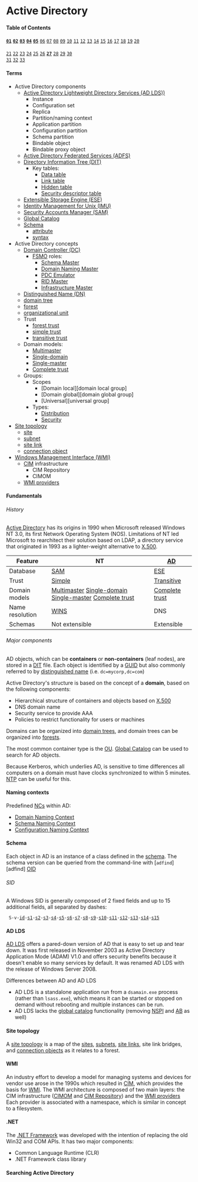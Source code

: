 # Active Directory

[AD LDS]: #ad-lds 'Active Directory Lightweight Directory Services (AD LDS)&#10;standalone LDAP service similar to full Active Directory, but without DNS, Group Policy, or Kerberos requirements (previously known as Active Directory Application Mode "ADAM")&#10;Desmond, Brian et al. _Active Directory_. O\'Reilly Media, 2009.: 457'
[ADFS]: # 'Active Directory Federated Services (ADFS)&#10;standards-based technology that enables distributed identification, authentication, and authorization across organizational and platform boundaries; used by the Web Application Proxy role service of Remote Access role to authenticate corporate users to allow access to intranet web applications from the outside&#10;Desmond, Brian et al. _Active Directory_. O\'Reilly Media, 2009.'
[AD]: # 'Active Directory (AD)&#10;Microsoft network operating system, built on top of Windows Server&#10;AD has origins in Windows NT 3.0, which combined features of the LAN Manager protocols with the OS/2 operating system.&#10;Desmond, Brian et al. _Active Directory_. O\'Reilly Media, 2009.: 3'
[Complete-trust]: # 'Complete-trust&#10;Windows NT domain model where any domain could create accounts, and each could access shared resources in any other domain&#10;Desmond, Brian et al. _Active Directory_. O\'Reilly Media, 2009.: 9'
[DC]: # 'domain controller (DC)&#10;Server that responds to security authentication requests within a Windows Server domain&#10;Desmond, Brian et al. _Active Directory_. O\'Reilly Media, 2009.: 21'
[DIT]: # 'Directory Information Tree (DIT)&#10;ESE database file that stores Active Directory objects in flat database rows and columns&#10;Desmond, Brian et al. _Active Directory_. O\'Reilly Media, 2009.'
[DN]: #distinguished-names 'distinguished name (DN)&#10;Hierarchical paths used to uniquely reference any object in LDAP or Active Directory which typically take the form of comma-delimited prefix-name pairs&#10;Desmond, Brian et al. _Active Directory_. O\'Reilly Media, 2009.'
[Domain Naming Master]: # 'Domain Naming Master&#10;Forest-wide domain controller role that controls changes to the forest-wide namespace&#10;Desmond, Brian et al. _Active Directory_. O\'Reilly Media, 2009.: 26'
[ESE]: # 'Extensible Storage Engine (ESE)&#10;Exchange database which provided the basis for Active Directory, developed to hold millions of objects with a maximum database size of 16 TB&#10;Desmond, Brian et al. _Active Directory_. O\'Reilly Media, 2009.: 8'
[FSMO]: # 'Flexible Single Master Operator (FSMO)&#10;Role that a server may own in an Active Directory domain that makes it the master for a particular function or role.&#10;Desmond, Brian et al. _Active Directory_. O\'Reilly Media, 2009.: 26'
[GC]: # 'Global Catalog (GC)&#10;Read-only catalog of all objects in an Active Directory forest, used to perform forest-wide searches.&#10;Accessible via LDAP over port 3268.&#10;Desmond, Brian et al. _Active Directory_. O\'Reilly Media, 2009.: 25'
[GUID]: # 'Globally Unique Identifier (GUID)&#10;128-bit number assigned to Active Directory objects by the system at the time of their creation; Microsoft implementation of the UUID concept&#10;Desmond, Brian et al. _Active Directory_. O\'Reilly Media, 2009.'
[IMU]: # 'Identity Management for Unix (IMU)&#10;manage user accounts and passwords on Windows and Unix via NIS; automatically synchronize passwords between Windows and Unix&#10;Desmond, Brian et al. _Active Directory_. O\'Reilly Media, 2009.'
[Infrastructure Master]: # 'Infrastructure Master&#10;Domain-wide domain controller role that maintains references to objects in other domains ("phantoms")&#10;Desmond, Brian et al. _Active Directory_. O\'Reilly Media, 2009.: 28'
[Multimaster]: # 'Multimaster&#10;Windows NT domain model with multiple user domains (each of which having two-way trust with the others), and multiple resource domains (each of which had one-way trust with every user domain); each trust had to be manually set&#10;Desmond, Brian et al. _Active Directory_. O\'Reilly Media, 2009.: 8'
[NTP]: # 'Network Time Protocol (NTP)&#10;facilitaties time synchronization&#10;Dulaney, Emmett. _CompTIA Network+ N10-007 Exam Cram, 6th Edition_.: 51-52'
[OU]: # 'organizational unit (OU)&#10;Primary container type used to house objects in Active Directory&#10;Desmond, Brian et al. _Active Directory_. O\'Reilly Media, 2009.: 24'
[PDC Emulator]: # 'PDC Emulator&#10;Domain-wide domain controller role that replicates the NT SAM database to NT 4.0 and Windows 3.51 BDCs&#10;Desmond, Brian et al. _Active Directory_. O\'Reilly Media, 2009.: 26'
[RID Master]: # 'RID Master&#10;Domain-wide domain controller role that maintains a pool of unique RID values to ensure that all SIDs in a domain are unique.&#10;Desmond, Brian et al. _Active Directory_. O\'Reilly Media, 2009.: 27'
[SAM]: # 'Security Accounts Manager (SAM)&#10;Database used in Windows NT that had a maximum recommended size of 40 MB&#10;Desmond, Brian et al. _Active Directory_. O\'Reilly Media, 2009.: 7'
[Schema Master]: # 'Schema Master&#10;Forest-wide domain controller role allowing changes to be made to the Active Directory Schema&#10;Desmond, Brian et al. _Active Directory_. O\'Reilly Media, 2009.: 26'
[Single-domain]: # 'Single-domain&#10;Windows NT domain model with only one domain and no trusts&#10;Desmond, Brian et al. _Active Directory_. O\'Reilly Media, 2009.: 8'
[Single-master]: # 'Single-master&#10;Windows NT domain model with a single user (or account) domain and multiple resource domains, each of which had one-way trusts with the user domain&#10;Desmond, Brian et al. _Active Directory_. O\'Reilly Media, 2009.: 8'
[X.500]: # 'X.500&#10;ITU and ISO-developed series of directory service standards based on OSI protocol stack; superceded by LDAP&#10;Desmond, Brian et al. _Active Directory_. O\'Reilly Media, 2009.: 5'
[domain tree]: # 'domain tree&#10;series of domains connected together hierarchically using a contiguous naming scheme&#10;Desmond, Brian et al. _Active Directory_. O\'Reilly Media, 2009.: 21'
[forest trust]: # 'forest trust&#10;single transitive trust between two forest root domains&#10;Desmond, Brian et al. _Active Directory_. O\'Reilly Media, 2009.: 23'
[forest]: # 'forest&#10;collection of one or more domain trees which share a common Configuration container and Schema and are connected together through transitive trusts&#10;Desmond, Brian et al. _Active Directory_. O\'Reilly Media, 2009.: 21'
[simple trust]: # 'simple trust&#10;trust model used by Windows NT where every domain had to have a manually set trust relationship with any other domain (cf. "transitive trust")&#10;Desmond, Brian et al. _Active Directory_. O\'Reilly Media, 2009.: 9'
[transitive trust]: # 'transitive trust&#10;trust model used by Active Directory, whereby if A trusts B and B trusts C, then A also trusts C (cf "simple trust)&#10;Desmond, Brian et al. _Active Directory_. O\'Reilly Media, 2009.: 9'
[distribution group]: # 'distribution group&#10;Active Directory group type used for mailing lists&#10;If a group is of type distribution, its SID is not added to a user security token during logon, so it cannot be used for logon purposes.&#10;Desmond, Brian et al. _Active Directory_. O\'Reilly Media, 2009.: 38'
[security group]: # 'security group&#10;&#10;Desmond, Brian et al. _Active Directory_. O\'Reilly Media, 2009.: 38'
[Domain Naming Context]: # 'Domain Naming Context&#10;contains data specific to the domain, like users, groups, and computers&#10;Desmond, Brian et al. _Active Directory_. O\'Reilly Media, 2009.: 43'
[Schema Naming Context]: # 'Schema Naming Context&#10;contains the set of object class and attribute definitions for the types of data that can be stored in AD&#10;Desmond, Brian et al. _Active Directory_. O\'Reilly Media, 2009.: 43'
[Configuration Naming Context]: # 'Configuration Naming Context&#10;contains data pertaining to the configuration of the forest, like naming contexts, LDAP policies, sites, subnets, and Microsoft Exchange&#10;Desmond, Brian et al. _Active Directory_. O\'Reilly Media, 2009.: 43'
[OID]: # 'Object Identifier (OID)&#10;Sequence of integers that describe the unique path to the branch holding any schema object.&#10;Root branches are globally unique and maintained by IANA. OID namespaces are known as Enterprise Numbers.&#10;Desmond, Brian et al. _Active Directory_. O\'Reilly Media, 2009.: 55'
[identifier authority]: #sid 'identifier authority&#10;Component of a SID that follows `S-1` that uniquely identifies the authority involved&#10;Possible values include:&#10;  - 0, NULL&#10;  - 1, World&#10;  - 2, Local&#10;  - 5, NT Authority&#10;Desmond, Brian et al. _Active Directory_. O\'Reilly Media, 2009.: 28'
[sub-authority]: #sid 'sub-authority&#10;Component of a SID that follows the identifier authority, the last of which is called the RID.&#10;Desmond, Brian et al. _Active Directory_. O\'Reilly Media, 2009.: 28'
[SID]: #sid 'security identifier (SID)&#10;A unique, variable-length identifier used to identify a trustee or security principal of the format `S-1-id-s1-s2-s3-...-s15`&#10;Desmond, Brian et al. _Active Directory_. O\'Reilly Media, 2009.: 28'
[NC]: # 'naming context (NC)&#10;data partition in Active Directory, each of which represents a different type of data&#10;Desmond, Brian et al. _Active Directory_. O\'Reilly Media, 2009.: 43'
[schema]: # 'schema&#10;blueprint for data storage in Active Directory&#10;Desmond, Brian et al. _Active Directory_. O\'Reilly Media, 2009.: 53'
[attribute]: # 'attribute&#10;defines the pieces of information that a class, and thus an instance of that class, can hold&#10;Desmond, Brian et al. _Active Directory_. O\'Reilly Media, 2009.: 53'
[syntax]: # 'syntax&#10;Define the type of data that can be placed into an Active Directory attribute&#10;For example, an attribute defined with a syntax of "Boolean" can store True, False, or null as its value.&#10;Desmond, Brian et al. _Active Directory_. O\'Reilly Media, 2009.: 53'
[site topology]: #site-topology 'site topology&#10;map that describes the network connectivity, Active Directory Replication guidelines, and locations for resources as it relates to the Active Directory forest&#10;Desmond, Brian et al. _Active Directory_. O\'Reilly Media, 2009.: 85'
[site]: #site-topology 'site&#10;a collection of well-connected AD subnets; typically used to group subnets together into a logical collection to help define replication flow and resource location boundaries&#10;Desmond, Brian et al. _Active Directory_. O\'Reilly Media, 2009.: 87'
[subnet]: #site-topology 'subnet&#10;portion of the IP space of a network&#10;Desmond, Brian et al. _Active Directory_. O\'Reilly Media, 2009.: 86'
[site link]: #site-topology 'site link&#10;defines what sites are connected to each other and the relative cost of the connection&#10;Desmond, Brian et al. _Active Directory_. O\'Reilly Media, 2009.: 89'
[connection object]: #site-topology 'connection object&#10;specifies which domain controllers replicate with which other domain controllers, how often, and which naming contexts are involved&#10;Desmond, Brian et al. _Active Directory_. O\'Reilly Media, 2009.: 92'
[WMI]: #wmi 'Windows Management Instrumentation (WMI)&#10;scriptable API developed by Microsoft in 1998 that allows management of operating system components&#10;Desmond, Brian et al. _Active Directory_. O\'Reilly Media, 2009.: 635'
[CIM]: #wmi 'Common Information Model (CIM)&#10;language used for describing management data in an object-oriented way&#10;Desmond, Brian et al. _Active Directory_. O\'Reilly Media, 2009.: 636'
[WMI provider]: #wmi 'WMI provider&#10;provided by each individual managed component and associated with a namespace&#10;Desmond, Brian et al. _Active Directory_. O\'Reilly Media, 2009.: 637'
[CIM Repository]: #wmi 'CIM Repository&#10;primary warehouse for management data, containing the static data that does not change frequently (memory, disk size, etc)&#10;Desmond, Brian et al. _Active Directory_. O\'Reilly Media, 2009.: 637'
[CIMOM]: #wmi 'CIM Object Manager (CIMOM)&#10;handles requests from clients, retrieves data from the CIM Repository, and returns it to the client&#10;Desmond, Brian et al. _Active Directory_. O\'Reilly Media, 2009.: 637'
[Data table]: # 'Data table&#10;holds the bulk of data in the Active Directory DIT database&#10;Desmond, Brian et al. _Active Directory_. O\'Reilly Media, 2013.: 152'
[Hidden table]: # 'Hidden table&#10;single-row table AD uses at startup to find configuration-related information in the Data Table&#10;Desmond, Brian et al. _Active Directory_. O\'Reilly Media, 2013.: 152'
[Link table]: # 'Link table&#10;Stores data stored in linked attributes, such as group membership&#10;Desmond, Brian et al. _Active Directory_. O\'Reilly Media, 2013.: 153'
[Security descriptor table]: # 'Security descriptor table&#10;Delivers single-instance storage of ACLs in AD&#10;Desmond, Brian et al. _Active Directory_. O\'Reilly Media, 2013.: 155'
[.NET Framework]: #.net '.NET Framework&#10;set of APIs associated with the C# programming language that facilitate the management of Microsoft-based products and development of Windows applications&#10;Desmond, Brian et al. _Active Directory_. O\'Reilly Media, 2013.: 504'
[.NET]: #.net '.NET&#10;open-source development platform that includes languages and libraries'

#### Table of Contents
<code>[**01**](#history "A brief introduction&#10;---&#10;Reviews the evolution of the Microsoft NOS and some of the major features and benefits of Active Directory.")</code> 
<code>[**02**](#fundamentals "Active Directory fundamentals&#10;---&#10;Provides a high-level look at how objects are stored in Active Directory and explains some of the internal structures and concepts that it relies on.")</code> 
<code>[**03**](#naming-contexts "Naming contexts and application partisions&#10;---&#10;Reviews the predefined Naming Contexts within Active Directory, what is contained within each, and the purpose of Application Partitions")</code> 
<code>[**04**](#schema "Active Directory Schema&#10;---&#10;Gives you information on how the blueprint for each object and each object's attributes are stored in Active Directory.")</code> 
<code>[**05**](#site-topology "Site topology and replication&#10;---&#10;Details how the actual replication process for data takes place between domain controllers.")</code> 
<code>[06](# "Active Directory and DNS&#10;---&#10;Describes the importance of the Domain Name System (DNS) and what it is used for within Active Directory.")</code> 
<code>[07](# "Read-Only Domain Controllers&#10;---&#10;Describes the deployment and operation of Read-Only Domain Controllers (RODCs).")</code> 
<code>[08](# "Group Policy primer&#10;---&#10;Gives you a detailed introduction to the capabilities of Group Policy Objects and how to manage them.")</code> 
<code>[09](# "Fine-grained password policies&#10;---&#10;Comprehensive coverage of how to design, implement, and manage fine-grained password policies.")</code> 
<code>[10](# "Designing the namespace&#10;---&#10;Introduces the steps and techniques involved in properly preparing a design that reduces the number of domains and increases administrative control through the use of Organizational Units.")</code> 
<code>[11](# "Creating a site topology&#10;---&#10;Shows you how to design a representation of your physical inrastructure within Active Diretory to gain very fine-grained control over intrasite and intersite replication.")</code> 
<code>[12](# "Designing organization-wide group policies&#10;---&#10;Explains how Group Policy Objects function in Active Directory and how you can properly design an Active Directory structure to make the most effective use of these functions.")</code> 
<code>[13](# "Active Dirctory Security: permissions and auditing&#10;---&#10;Describes how you can design effective security f0or all areas of your Active Directory, in terms of both access to objects and their properties; includes information on how to design effective security access logginging in any areas you choose.")</code> 
<code>[14](# "Designing and implementing Schema extensions&#10;---&#10;Covers procedures for extending the classes and attributes in the Active Directory schema.")</code> 
<code>[15](# "Backup, recovery, and maintenance&#10;---&#10;Describes how you can backup and restore Active Directory down to the object level or the entire directory.")</code> 
<code>[16](# "Upgrading to Windows Server 2003&#10;---&#10;Outlines how you can upgrade your existing Active Directory infrastructure to Windows Server 2003.")</code> 
<code>[17](# "Upgrading to Windows Server 2003 R2&#10;---&#10;Outlines the process to upgrade your existing Active Directory to Windows Server 2003 R2.")</code> 
<code>[18](# "Upgrading to Windows Server 2008&#10;---&#10;Outlines the process to upgrade your existing Active Directory to Windows Server 2008.")</code> 
<code>[19](# "Integrating Microsoft Exchange&#10;---&#10;Covers some of the important Active Directory-related issues when implementing Microsoft Exchange.")</code> 
<code>[20](# "Active Directory Lightweight Directory Service (a.k.a. ADAM)&#10;---&#10;Introduces Active Directory Lightweight Directory Services (AD LDS, formerly ADAM).") </code>\
<code>[21](# "Scripting with ADSI&#10;---&#10;Introduces ADSI scripting by leading you through a series of step-by-step examples.")</code> 
<code>[22](# "IADs and the Property Cache&#10;---&#10;Delves into the concept of the property cache used extensively by ADSI and shows you how to properly manipulate any attribute of any object within it.")</code> 
<code>[23](# "Using ADO for searching&#10;---&#10;Demonstrates how to make use of a technology normally reserved for databases and now extended to allow rapid searching for objects in Active Directory.")</code> 
<code>[24](# "Users and groups&#10;---&#10;Gives you the lowdown on how to rapidly create users and groups, giving them whatever attributes you desire.")</code> 
<code>[25](# "Permissions and auditing&#10;---&#10;Describes how each object contains its own list of permissions and auditing entries that governs how it can be accessed and how access is logged.")</code> 
<code>[26](# "Extending the Schema and the Active Directory snap-ins&#10;---&#10;Covers the creation of new classes and attributes programmatically in the schema, and modification of the existing Active Directory snap-ins to perform additional customized functions.")</code> 
<code>[**27**](#wmi "Scripting with WMI&#10;---&#10;Gives a quick overview of WMI and goes through several examples for managing a system, including services, the registry, and the event log. Accessing AD with WMI is also covered, along with the TrustMon and Replication WMI Providers.")</code> 
<code>[28](# "Scripting DNS&#10;---&#10;Describes how to manipulate DNS server configuration, zones, and resource records with the WMI DNS Provider.")</code> 
<code>[29](# "Programming the Directory with the .NET framework&#10;---&#10;Starts off by providing some background information on the .NET Framework and then dives into several examples using the System.DirectoryServices namespaces with VB.NET.")</code> 
<code>[30](# "PowerShell Basics&#10;---&#10;Provides a jumpstart to Windows PowerShell and a quick reference for PowerShell scripting concepts.") </code> 
<code>[31](# "Scripting Active Directory with PowerShell&#10;---&#10;Describes how to manage and manipulate Active Directory using Windows PowerShell.")</code> 
<code>[32](# "Scripting Basic Exchange 2003 tasks&#10;---&#10;Tackles common Active Directory-related user and group management tasks for Microsoft Exchange 2000/2003.")</code> 
<code>[33](# "Scripting Basic Exchange 2007 tasks&#10;---&#10;Tackles common Active Directory-related tasks for Microsoft Exchange 2007 using Windows PowerShell.")</code> 

#### Terms
- Active Directory components
  - [Active Directory Lightweight Directory Services (AD LDS))][AD LDS] 
    - Instance
    - Configuration set
    - Replica
    - Partition/naming context
    - Application partition
    - Configuration partition
    - Schema partition
    - Bindable object
    - Bindable proxy object
  - [Active Directory Federated Services (ADFS)][ADFS] 
  - [Directory Information Tree (DIT)][DIT] 
    - Key tables:
      - [Data table][Data table]
      - [Link table][Link table]
      - [Hidden table][Hidden table]
      - [Security descriptor table][Security descriptor table]
  - [Extensible Storage Engine (ESE)][ESE] 
  - [Identity Management for Unix (IMU)][IMU] 
  - [Security Accounts Manager (SAM)][SAM]
  - [Global Catalog][GC]
  - [Schema][schema]
    - [attribute][attribute]
    - [syntax][syntax]
- Active Directory concepts
  - [Domain Controller (DC)][DC]
    - [FSMO][FSMO] roles:
      - [Schema Master][Schema Master]
      - [Domain Naming Master][Domain Naming Master]
      - [PDC Emulator][PDC Emulator]
      - [RID Master][RID Master]
      - [Infrastructure Master][Infrastructure Master]
  - [Distinguished Name (DN)][DN]
  - [domain tree][domain tree]
  - [forest][forest]
  - [organizational unit][OU]
  - Trust
    - [forest trust][forest trust]
    - [simple trust][simple trust] 
    - [transitive trust][transitive trust]
  - Domain models: 
    - [Multimaster][Multimaster]
    - [Single-domain][Single-domain] 
    - [Single-master][Single-master] 
    - [Complete trust][Complete-trust]
  - Groups:
    - Scopes
      - [Domain local][domain local group]
      - [Domain global][domain global group]
      - [Universal][universal group]
    - Types:
      - [Distribution][distribution group]
      - [Security][security group]
- [Site topology][site topology]
  - [site][site] 
  - [subnet][subnet] 
  - [site link][site link] 
  - [connection object][connection object] 
- [Windows Management Interface (WMI)][wmi]
  - [CIM][CIM] infrastructure
    - CIM Repository
    - CIMOM
  - [WMI providers][WMI provider]

#### Fundamentals
###### History
[Active Directory][AD] has its origins in 1990 when Microsoft released Windows NT 3.0, its first Network Operating System (NOS).
Limitations of NT led Microsoft to rearchitect their solution based on LDAP, a directory service that originated in 1993 as a lighter-weight alternative to [X.500][X.500].

Feature         | NT  | [AD][AD]
---             | --- | ---
Database        | [SAM][SAM] | [ESE][ESE]
Trust           | [Simple][simple trust] | [Transitive][transitive trust]
Domain models   | [Multimaster][Multimaster] [Single-domain][Single-domain] [Single-master][Single-master] [Complete trust][Complete-trust] | [Complete trust][Complete-trust]
Name resolution | [WINS](#glossary "obsolete system that resolves NetBIOS names to IP addresses on Windows networks; required by Windows NT") | DNS
Schemas         | Not extensible | Extensible

###### Major components
AD objects, which can be **containers** or **non-containers** (leaf nodes), are stored in a [DIT][DIT] file. 
Each object is identified by a [GUID][GUID] but also commonly referred to by [distinguished name][DN] (i.e. `dc=mycorp,dc=com`)

Active Directory's structure is based on the concept of a **domain**, based on the following components:
- Hierarchical structure of containers and objects based on [X.500][X.500]
- DNS domain name
- Security service to provide AAA
- Policies to restrict functionality for users or machines

Domains can be organized into [domain trees][domain tree], and domain trees can be organized into [forests][forest].

The most common container type is the [OU][OU].
[Global Catalog][GC] can be used to search for AD objects.

Because Kerberos, which underlies AD, is sensitive to time differences all computers on a domain must have clocks synchronized to within 5 minutes.
[NTP][NTP] can be useful for this.

#### Naming contexts
Predefined [NCs][NC] within AD:
- [Domain Naming Context][Domain Naming Context] 
- [Schema Naming Context][Schema Naming Context] 
- [Configuration Naming Context][Configuration Naming Context] 

#### Schema
Each object in AD is an instance of a class defined in the [schema][schema].
The schema version can be queried from the command-line with [`adfind`][adfind]
[OID][OID]

###### SID
A Windows SID is generally composed of 2 fixed fields and up to 15 additional fields, all separated by dashes:

<code> S-v-[id][identifier authority]-[s1][sub-authority]-[s2][sub-authority]-[s3][sub-authority]-[s4][sub-authority]-[s5][sub-authority]-[s6][sub-authority]-[s7][sub-authority]-[s8][sub-authority]-[s9][sub-authority]-[s10][sub-authority]-[s11][sub-authority]-[s12][sub-authority]-[s13][sub-authority]-[s14][sub-authority]-[s15][sub-authority] </code>

#### AD LDS
[AD LDS][AD LDS] offers a pared-down version of AD that is easy to set up and tear down. It was first released in November 2003 as Active Directory Application Mode (ADAM) V1.0 and offers security benefits because it doesn't enable so many services by default. It was renamed AD LDS with the release of Windows Server 2008.

Differences between AD and AD LDS
- AD LDS is a standalone application run from a `dsamain.exe` process (rather than `lsass.exe`), which means it can be started or stopped on demand without rebooting and multiple instances can be run.
- AD LDS lacks the [global catalog](#gc "read-only catalog of all objects in a forest which contains a subset of attributes for each object; used to perform forest-wide searches") functionality (removing [NSPI](# "\"Name Service Provider Interface\", feature supported by Active Directory's global catalog") and [AB](# "\"Address Book\", feature supported by Active Directory's global catalog") as well)

#### Site topology
A [site topology][site topology] is a map of the [sites][site], [subnets][subnet], [site links][site link], site link bridges, and [connection objects][connection object] as it relates to a forest.

#### WMI
An industry effort to develop a model for managing systems and devices for vendor use arose in the 1990s which resulted in [CIM][CIM], which provides the basis for [WMI][WMI].
The WMI architecture is composed of two main layers: the CIM infrastructure ([CIMOM][CIMOM] and [CIM Repository][CIM Repository]) and the [WMI providers][WMI provider]
Each provider is associated with a namespace, which is similar in concept to a filesystem.

#### .NET
The [.NET Framework][.NET Framework] was developed with the intention of replacing the old Win32 and COM APIs. It has two major components:
- Common Language Runtime (CLR)
- .NET Framework class library
#### Searching Active Directory